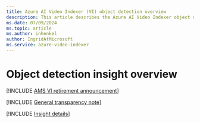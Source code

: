 ```yaml
---
title: Azure AI Video Indexer (VI) object detection overview
description: This article describes the Azure AI Video Indexer object detection insight.
ms.date: 07/09/2024
ms.topic: article
ms.author: inhenkel
author: IngridAtMicrosoft
ms.service: azure-video-indexer
---
```


# Object detection insight overview

[!INCLUDE [AMS VI retirement announcement](./includes/important-ams-retirement-avi-announcement.md)]

[!INCLUDE [General transparency note](./includes/read-general-transparency-note.md)]

[!INCLUDE [Insight details](./includes/object-detection.md)]
